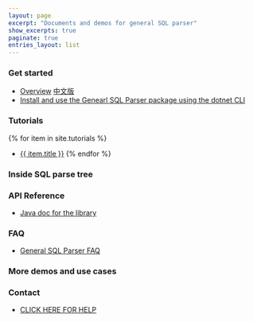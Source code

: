 ```yaml
---
layout: page
excerpt: "Documents and demos for general SQL parser"
show_excerpts: true
paginate: true
entries_layout: list
---
```


### Get started
- [Overview](/gsp-overview.html) [中文版](/get-started-cn)
- [Install and use the Genearl SQL Parser package using the dotnet CLI](/gsp-dotnet-library-install.html)

### Tutorials

{% for item in site.tutorials %}
  - <a href="{{ item.url }}">{{ item.title }}</a>
{% endfor %}

### Inside SQL parse tree

### API Reference
- [Java doc for the library](http://sqlparser.com/kb/javadoc)

### FAQ
- [General SQL Parser FAQ](gsp-faq.html)

### More demos and use cases

### Contact
- <a href="#" onclick="window.FreshWidget.show()">CLICK HERE FOR HELP</a>

